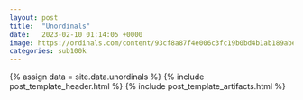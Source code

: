```yaml
---
layout: post
title:  "Unordinals"
date:   2023-02-10 01:14:05 +0000
image: https://ordinals.com/content/93cf8a87f4e006c3fc19b0bd4b1ab189abe652744231bd8eb18008064a970d08i0
categories: sub100k
---
```

{% assign data = site.data.unordinals %}
{% include post_template_header.html %}
{% include post_template_artifacts.html %}
